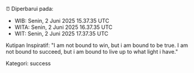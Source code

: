 ⏰ Diperbarui pada:
- WIB: Senin, 2 Juni 2025 15.37.35 UTC
- WITA: Senin, 2 Juni 2025 16.37.35 UTC
- WIT: Senin, 2 Juni 2025 17.37.35 UTC

Kutipan Inspiratif:
"I am not bound to win, but i am bound to be true. I am not bound to succeed, but i am bound to live up to what light i have."


Kategori: success

